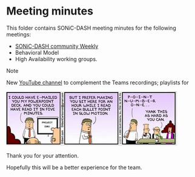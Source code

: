 
# Meeting minutes

This folder contains SONiC-DASH meeting minutes for the following meetings:

- [SONiC-DASH community Weekly](sonic-dash-community-weekly/README.md)
- Behavioral Model 
- High Availability working groups.  

> [!NOTE]
> New [YouTube channel](https://www.youtube.com/channel/UCNE3zNwJqcEyLX9ejKrLtUA/videos?view=0&sort=dd&flow=grid) to complement the Teams recordings; playlists for 

![dilbert-meeting](images/dilbert-meeting.png)

Thank you for your attention.

Hopefully this will be a better experience for the team.
